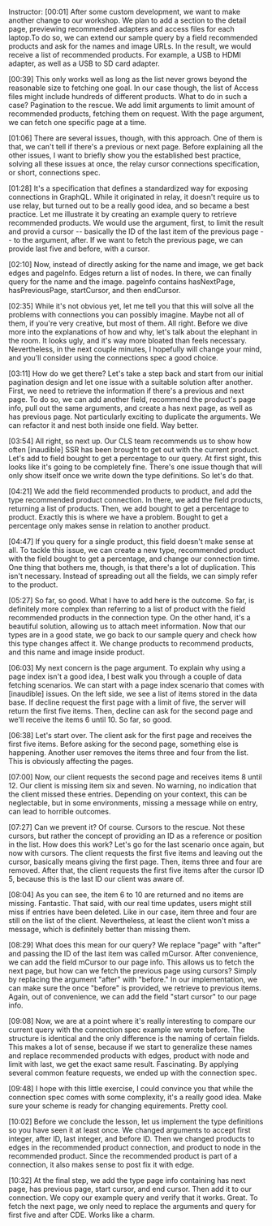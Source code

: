 Instructor: [00:01] After some custom development, we want to make another change to our workshop. We plan to add a section to the detail page, previewing recommended adapters and access files for each laptop.To do so, we can extend our sample query by a field recommended products and ask for the names and image URLs. In the result, we would receive a list of recommended products. For example, a USB to HDMI adapter, as well as a USB to SD card adapter.

[00:39] This only works well as long as the list never grows beyond the reasonable size to fetching one goal. In our case though, the list of Access files might include hundreds of different products. What to do in such a case? Pagination to the rescue. We add limit arguments to limit amount of recommended products, fetching them on request. With the page argument, we can fetch one specific page at a time.

[01:06] There are several issues, though, with this approach. One of them is that, we can't tell if there's a previous or next page. Before explaining all the other issues, I want to briefly show you the established best practice, solving all these issues at once, the relay cursor connections specification, or short, connections spec.

[01:28] It's a specification that defines a standardized way for exposing connections in GraphQL. While it originated in relay, it doesn't require us to use relay, but turned out to be a really good idea, and so became a best practice. Let me illustrate it by creating an example query to retrieve recommended products. We would use the argument, first, to limit the result and provid a cursor -- basically the ID of the last item of the previous page -- to the argument, after. If we want to fetch the previous page, we can provide last five and before, with a cursor.

[02:10] Now, instead of directly asking for the name and image, we get back edges and pageInfo. Edges return a list of nodes. In there, we can finally query for the name and the image. pageInfo contains hasNextPage, hasPreviousPage, startCursor, and then endCursor.

[02:35] While it's not obvious yet, let me tell you that this will solve  all the problems with connections you can possibly imagine. Maybe not all of them, if you're very creative, but most of them. All right. Before we dive more into the explanations of how and why, let's talk about the elephant in the room. It looks ugly, and it's way more bloated than feels necessary. Nevertheless, in the next couple minutes, I hopefully will change your mind, and you'll consider using the connections spec a good choice.

[03:11] How do we get there? Let's take a step back and start from our initial pagination design and let one issue with a suitable solution after another. First, we need to retrieve the information if there's a previous and next page. To do so, we can add another field, recommend the product's page info, pull out the same arguments, and create a has next page, as well as has previous page. Not particularly exciting to duplicate the arguments. We can refactor it and nest both inside one field. Way better. 

[03:54] All right, so next up. Our CLS team recommends us to show how often [inaudible] SSR has been brought to get out with the current product. Let's add to field bought to get a percentage to our query. At first sight, this looks like it's going to be completely fine. There's one issue though that will only show itself once we write down the type definitions. So let's do that.

[04:21] We add the field recommended products to product, and add the type recommended product connection. In there, we add the field products, returning a list of products. Then, we add bought to get a  percentage to product. Exactly this is where we have a problem. Bought to get a percentage only makes sense in relation to another product.

[04:47] If you query for a single product, this field doesn't make sense at all. To tackle this issue, we can create a new type, recommended product with the field bought to get a percentage, and change our connection time. One thing that bothers me, though, is that there's a lot of duplication. This isn't necessary. Instead of spreading out all the fields, we can simply refer to the product. 

[05:27] So far, so good. What I have to add here is the outcome. So far, is definitely more complex than referring to a list of product with the field recommended products in the connection type. On the other hand, it's a beautiful solution, allowing us to attach meet information. Now that our types are in a good state, we go back to our sample query and check how this type changes affect it. We change products to recommend products, and this name and image inside product.

[06:03] My next concern is the page argument. To explain why using a page index isn't a good idea, I best walk you through a couple of data fetching scenarios. We can start with a page index scenario that comes with [inaudible] issues. On the left side, we see a list of items stored in the data base. If decline request the first page with a limit of five, the server will return the first five items. Then, decline can ask for the second page and we'll receive the items 6 until 10. So far, so good.

[06:38] Let's start over. The client ask for the first page and receives the first five items. Before asking for the second page, something else is happening. Another user removes the items three and four from the list. This is obviously affecting the pages.

[07:00] Now, our client requests the second page and receives items 8 until 12. Our client is missing item six and seven. No warning, no indication that the client missed these entries. Depending on your context, this can be neglectable, but in some environments, missing a message while on entry, can lead to horrible outcomes.

[07:27] Can we prevent it? Of course. Cursors to the rescue. Not these cursors, but rather the concept of providing an ID as a reference or position in the list. How does this work? Let's go for the last scenario once again, but now with cursors. The client requests the first five items and leaving out the cursor, basically means giving the first page. Then, items three and four are removed. After that, the client requests the first five items after the cursor ID 5, because this is the last ID our client was aware of.

[08:04] As you can see, the item 6 to 10 are returned and no items are missing. Fantastic. That said, with our real time updates, users might still miss if entries have been deleted. Like in our case, item three and four are still on the list of the client. Nevertheless, at least the client won't miss a message, which is definitely better than missing them.

[08:29] What does this mean for our query? We replace "page" with "after" and passing the ID of the last item was called mCursor. After convenience, we can add the field mCursor to our page info. This allows us to fetch the next page, but how can we fetch the previous page using cursors? Simply by replacing the argument "after" with "before." In our implementation, we can make sure the once "before" is provided, we retrieve to previous items. Again, out of convenience, we can add the field "start cursor" to our page info.

[09:08] Now, we are at a point where it's really interesting to compare our current query with the connection spec example we wrote before. The structure is identical and the only difference is the naming of certain fields. This makes a lot of sense, because if we start to generalize these names and replace recommended products with edges, product with node and limit with last, we get the exact same result. Fascinating. By applying several common feature requests, we ended up with the connection spec.

[09:48] I hope with this little exercise, I could convince you that while the connection spec comes with some complexity, it's a really good idea. Make sure your scheme is ready for changing equirements. Pretty cool.

[10:02] Before we conclude the lesson, let us implement the type definitions so you have seen it at least once. We changed arguments to accept first integer, after ID, last integer, and before ID. Then we changed products to edges in the recommended product connection, and product to node in the recommended product. Since the recommended product is part of a connection, it also makes sense to post fix it with edge.

[10:32] At the final step, we add the type page info containing has next page, has previous page, start cursor, and end cursor. Then add it to our connection. We copy our example query and verify that it works. Great. To fetch the next page, we only need to replace the arguments and query for first five and after CDE. Works like a charm.


